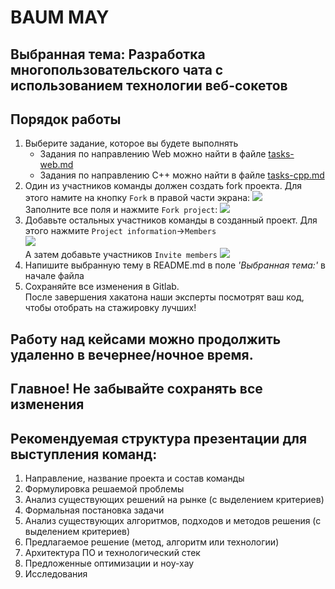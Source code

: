 # BAUM MAY

## Выбранная тема: Разработка многопользовательского чата с использованием технологии веб-сокетов

## Порядок работы
1. Выберите задание, которое вы будете выполнять
    - Задания по направлению Web можно найти в файле [tasks-web.md](tasks-web.md)  
    - Задания по направлению C++ можно найти в файле [tasks-cpp.md](tasks-cpp.md)
2. Один из участников команды должен создать fork проекта. Для этого намите на кнопку `Fork` в правой части экрана:
![](img/click_fork.png)  
Заполните все поля и нажмите `Fork project`:
![](img/fork_project.png)  
3. Добавьте остальных участников команды в созданный проект. Для этого нажмите `Project information`->`Members`  
![](img/add_members.png)  
А затем добавьте участников `Invite members`
![](/img/invite_members.png)  
4. Напишите выбранную тему в README.md в поле *'Выбранная тема:'* в начале файла
5. Сохраняйте все изменения в Gitlab.  
После завершения хакатона наши эксперты посмотрят ваш код, чтобы отобрать на стажировку лучших!

## Работу над кейсами можно продолжить удаленно в вечернее/ночное время. 
## Главное! Не забывайте сохранять все изменения

## Рекомендуемая структура презентации для выступления команд:

1. Направление, название проекта и состав команды
2. Формулировка решаемой проблемы
3. Анализ существующих решений на рынке (с выделением критериев)
4. Формальная постановка задачи
5. Анализ существующих алгоритмов, подходов и методов решения (с выделением критериев)
6. Предлагаемое решение (метод, алгоритм или технологии)
7. Архитектура ПО и технологический стек
8. Предложенные оптимизации и ноу-хау
9. Исследования
